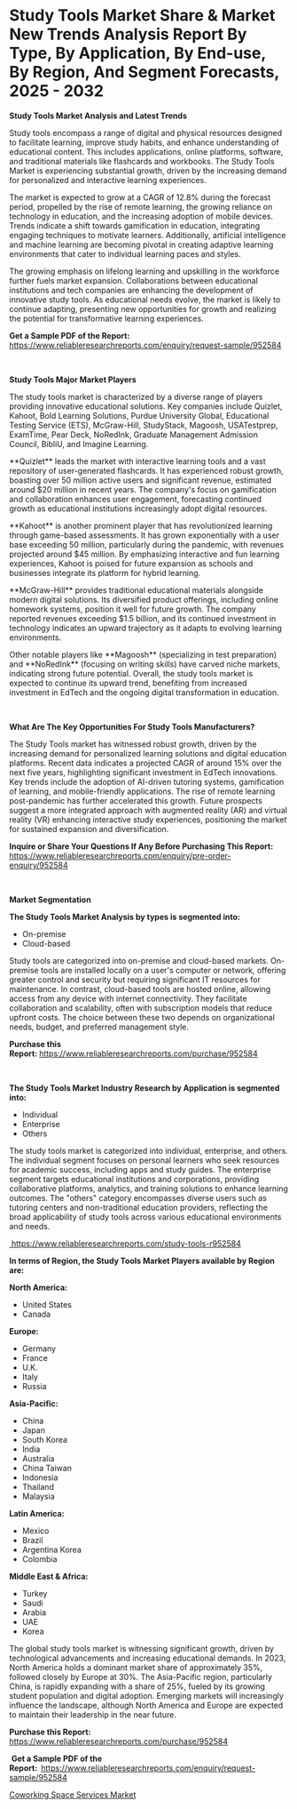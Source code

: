 <p><h1>Study Tools Market Share & Market New Trends Analysis Report By Type, By Application, By End-use, By Region, And Segment Forecasts, 2025 - 2032</h1></p><p><strong>Study Tools Market Analysis and Latest Trends</strong></p>
<p><p>Study tools encompass a range of digital and physical resources designed to facilitate learning, improve study habits, and enhance understanding of educational content. This includes applications, online platforms, software, and traditional materials like flashcards and workbooks. The Study Tools Market is experiencing substantial growth, driven by the increasing demand for personalized and interactive learning experiences. </p><p>The market is expected to grow at a CAGR of 12.8% during the forecast period, propelled by the rise of remote learning, the growing reliance on technology in education, and the increasing adoption of mobile devices. Trends indicate a shift towards gamification in education, integrating engaging techniques to motivate learners. Additionally, artificial intelligence and machine learning are becoming pivotal in creating adaptive learning environments that cater to individual learning paces and styles.</p><p>The growing emphasis on lifelong learning and upskilling in the workforce further fuels market expansion. Collaborations between educational institutions and tech companies are enhancing the development of innovative study tools. As educational needs evolve, the market is likely to continue adapting, presenting new opportunities for growth and realizing the potential for transformative learning experiences.</p></p>
<p><strong>Get a Sample PDF of the Report:&nbsp;</strong> <a href="https://www.reliableresearchreports.com/enquiry/request-sample/952584?utm_campaign=2652&utm_medium=2&utm_source=Github&utm_content=ia&utm_term=07032025&utm_id=study-tools">https://www.reliableresearchreports.com/enquiry/request-sample/952584</a></p>
<p>&nbsp;</p>
<p><strong>Study Tools Major Market Players</strong></p>
<p><p>The study tools market is characterized by a diverse range of players providing innovative educational solutions. Key companies include Quizlet, Kahoot, Bold Learning Solutions, Purdue University Global, Educational Testing Service (ETS), McGraw-Hill, StudyStack, Magoosh, USATestprep, ExamTime, Pear Deck, NoRedInk, Graduate Management Admission Council, BibliU, and Imagine Learning.</p><p>**Quizlet** leads the market with interactive learning tools and a vast repository of user-generated flashcards. It has experienced robust growth, boasting over 50 million active users and significant revenue, estimated around $20 million in recent years. The company's focus on gamification and collaboration enhances user engagement, forecasting continued growth as educational institutions increasingly adopt digital resources.</p><p>**Kahoot** is another prominent player that has revolutionized learning through game-based assessments. It has grown exponentially with a user base exceeding 50 million, particularly during the pandemic, with revenues projected around $45 million. By emphasizing interactive and fun learning experiences, Kahoot is poised for future expansion as schools and businesses integrate its platform for hybrid learning.</p><p>**McGraw-Hill** provides traditional educational materials alongside modern digital solutions. Its diversified product offerings, including online homework systems, position it well for future growth. The company reported revenues exceeding $1.5 billion, and its continued investment in technology indicates an upward trajectory as it adapts to evolving learning environments.</p><p>Other notable players like **Magoosh** (specializing in test preparation) and **NoRedInk** (focusing on writing skills) have carved niche markets, indicating strong future potential. Overall, the study tools market is expected to continue its upward trend, benefiting from increased investment in EdTech and the ongoing digital transformation in education.</p></p>
<p>&nbsp;</p>
<p><strong>What Are The Key Opportunities For Study Tools Manufacturers?</strong></p>
<p><p>The Study Tools market has witnessed robust growth, driven by the increasing demand for personalized learning solutions and digital education platforms. Recent data indicates a projected CAGR of around 15% over the next five years, highlighting significant investment in EdTech innovations. Key trends include the adoption of AI-driven tutoring systems, gamification of learning, and mobile-friendly applications. The rise of remote learning post-pandemic has further accelerated this growth. Future prospects suggest a more integrated approach with augmented reality (AR) and virtual reality (VR) enhancing interactive study experiences, positioning the market for sustained expansion and diversification.</p></p>
<p><strong>Inquire or Share Your Questions If Any Before Purchasing This Report:</strong> <a href="https://www.reliableresearchreports.com/enquiry/pre-order-enquiry/952584?utm_campaign=2652&utm_medium=2&utm_source=Github&utm_content=ia&utm_term=07032025&utm_id=study-tools">https://www.reliableresearchreports.com/enquiry/pre-order-enquiry/952584</a></p>
<p>&nbsp;</p>
<p><strong>Market Segmentation</strong></p>
<p><strong>The Study Tools Market Analysis by types is segmented into:</strong></p>
<p><ul><li>On-premise</li><li>Cloud-based</li></ul></p>
<p><p>Study tools are categorized into on-premise and cloud-based markets. On-premise tools are installed locally on a user's computer or network, offering greater control and security but requiring significant IT resources for maintenance. In contrast, cloud-based tools are hosted online, allowing access from any device with internet connectivity. They facilitate collaboration and scalability, often with subscription models that reduce upfront costs. The choice between these two depends on organizational needs, budget, and preferred management style.</p></p>
<p><strong>Purchase this Report:&nbsp;</strong><a href="https://www.reliableresearchreports.com/purchase/952584?utm_campaign=2652&utm_medium=2&utm_source=Github&utm_content=ia&utm_term=07032025&utm_id=study-tools">https://www.reliableresearchreports.com/purchase/952584</a></p>
<p>&nbsp;</p>
<p><strong>The Study Tools Market Industry Research by Application is segmented into:</strong></p>
<p><ul><li>Individual</li><li>Enterprise</li><li>Others</li></ul></p>
<p><p>The study tools market is categorized into individual, enterprise, and others. The individual segment focuses on personal learners who seek resources for academic success, including apps and study guides. The enterprise segment targets educational institutions and corporations, providing collaborative platforms, analytics, and training solutions to enhance learning outcomes. The "others" category encompasses diverse users such as tutoring centers and non-traditional education providers, reflecting the broad applicability of study tools across various educational environments and needs.</p></p>
<p><a href="https://www.reliableresearchreports.com/study-tools-r952584?utm_campaign=2652&utm_medium=2&utm_source=Github&utm_content=ia&utm_term=07032025&utm_id=study-tools">&nbsp;https://www.reliableresearchreports.com/study-tools-r952584</a></p>
<p><strong>In terms of Region, the Study Tools Market Players available by Region are:</strong></p>
<p>
    <p> <strong> North America: </strong>
        <ul>
            <li>United States</li>
            <li>Canada</li>
        </ul>
        </p> 
    <p> <strong> Europe: </strong>
        <ul>
            <li>Germany</li>
            <li>France</li>
            <li>U.K.</li>
            <li>Italy</li>
            <li>Russia</li>
        </ul>
        </p> 
    <p> <strong> Asia-Pacific: </strong>
        <ul>
            <li>China</li>
            <li>Japan</li>
            <li>South Korea</li>
            <li>India</li>
            <li>Australia</li>
            <li>China Taiwan</li>
            <li>Indonesia</li>
            <li>Thailand</li>
            <li>Malaysia</li>
        </ul>
        </p> 
    <p> <strong> Latin America: </strong>
        <ul>
            <li>Mexico</li>
            <li>Brazil</li>
            <li>Argentina Korea</li>
            <li>Colombia</li>
        </ul>
        </p> 
    <p> <strong> Middle East & Africa: </strong>
        <ul>
            <li>Turkey</li>
            <li>Saudi</li>
            <li>Arabia</li>
            <li>UAE</li>
            <li>Korea</li>
        </ul>
    </p>
    </p>
<p><p>The global study tools market is witnessing significant growth, driven by technological advancements and increasing educational demands. In 2023, North America holds a dominant market share of approximately 35%, followed closely by Europe at 30%. The Asia-Pacific region, particularly China, is rapidly expanding with a share of 25%, fueled by its growing student population and digital adoption. Emerging markets will increasingly influence the landscape, although North America and Europe are expected to maintain their leadership in the near future.</p></p>
<p><strong>Purchase this Report: </strong><a href="https://www.reliableresearchreports.com/purchase/952584?utm_campaign=2652&utm_medium=2&utm_source=Github&utm_content=ia&utm_term=07032025&utm_id=study-tools">https://www.reliableresearchreports.com/purchase/952584</a></p>
<p>&nbsp;<strong>Get a Sample PDF of the Report:&nbsp;&nbsp;</strong><a href="https://www.reliableresearchreports.com/enquiry/request-sample/952584?utm_campaign=2652&utm_medium=2&utm_source=Github&utm_content=ia&utm_term=07032025&utm_id=study-tools">https://www.reliableresearchreports.com/enquiry/request-sample/952584</a></p>
<p><strong></strong></p>
<p><p><a href="https://github.com/oliveroste6/Market-Research-Report-List-1/blob/main/coworking-space-services-market.md?utm_campaign=2652&utm_medium=2&utm_source=Github&utm_content=ia&utm_term=07032025&utm_id=study-tools">Coworking Space Services Market</a></p></p>